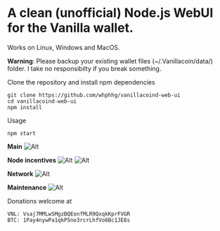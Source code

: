 # A clean (unofficial) Node.js WebUI for the Vanilla wallet.
Works on Linux, Windows and MacOS.

**Warning**: Please backup your existing wallet files (~/.Vanillacoin/data/) folder. I take no responsibilty if you break something.

Clone the repository and install npm dependencies
```
git clone https://github.com/whphhg/vanillacoind-web-ui
cd vanillacoind-web-ui
npm install
```

Usage
```
npm start
```

**Main**
![Alt](http://i.imgur.com/20NBIUq.png)

**Node incentives**
![Alt](http://i.imgur.com/YXoOAzX.png)
![Alt](http://i.imgur.com/Eudv5q1.png)

**Network**
![Alt](http://i.imgur.com/9Xy0JTs.jpg)

**Maintenance**
![Alt](http://i.imgur.com/MuMEZLL.png)

Donations welcome at
```
VNL: Vsaj7MMLwSMgzBQEonfMLR9QxqkKprFVGR
BTC: 1Pay4nywPa1qkP5no3rcrLhfVo6Bc1JE8s
```
